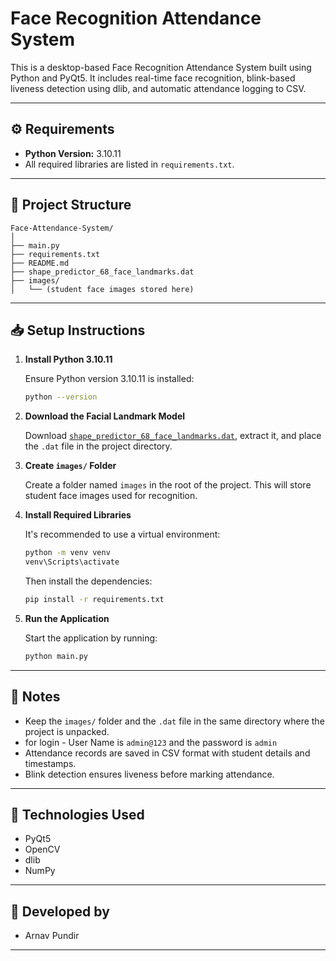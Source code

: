 # Face Recognition Attendance System

This is a desktop-based Face Recognition Attendance System built using Python and PyQt5. It includes real-time face recognition, blink-based liveness detection using dlib, and automatic attendance logging to CSV.

---

## ⚙️ Requirements

- **Python Version:** 3.10.11
- All required libraries are listed in `requirements.txt`.

---

## 📁 Project Structure

```
Face-Attendance-System/
│
├── main.py
├── requirements.txt
├── README.md
├── shape_predictor_68_face_landmarks.dat
├── images/
│   └── (student face images stored here)
```

---

## 📥 Setup Instructions

1. **Install Python 3.10.11**

   Ensure Python version 3.10.11 is installed:

   ```bash
   python --version
   ```

2. **Download the Facial Landmark Model**

   Download [`shape_predictor_68_face_landmarks.dat`](http://dlib.net/files/shape_predictor_68_face_landmarks.dat.bz2), extract it, and place the `.dat` file in the project directory.

3. **Create `images/` Folder**

   Create a folder named `images` in the root of the project. This will store student face images used for recognition.

4. **Install Required Libraries**

   It's recommended to use a virtual environment:

   ```bash
   python -m venv venv
   venv\Scripts\activate
   ```

   Then install the dependencies:

   ```bash
   pip install -r requirements.txt
   ```

5. **Run the Application**

   Start the application by running:

   ```bash
   python main.py
   ```

---

## 📌 Notes

- Keep the `images/` folder and the `.dat` file in the same directory where the project is unpacked.
- for login -  User Name is `admin@123` and the password is `admin` 
- Attendance records are saved in CSV format with student details and timestamps.
- Blink detection ensures liveness before marking attendance.

---

## 🧠 Technologies Used

- PyQt5
- OpenCV
- dlib
- NumPy

---

## 👤 Developed by

- Arnav Pundir

---

